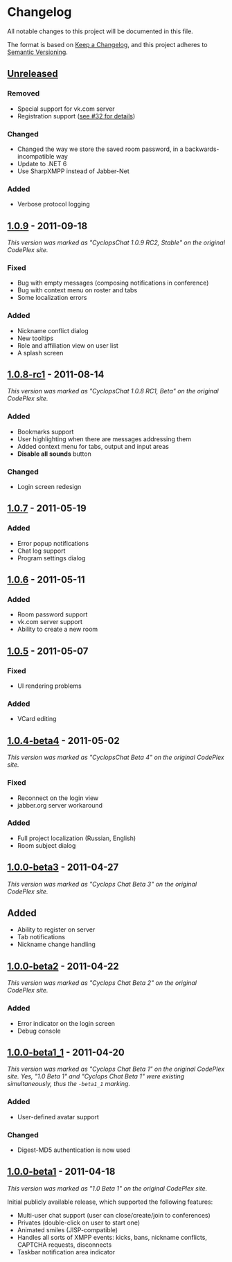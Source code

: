 Changelog
=========

All notable changes to this project will be documented in this file.

The format is based on [Keep a Changelog](https://keepachangelog.com/en/1.0.0/), and this project adheres to [Semantic Versioning](https://semver.org/spec/v2.0.0.html).

## [Unreleased]
### Removed
- Special support for vk.com server
- Registration support ([see #32 for details](https://github.com/ForNeVeR/CyclopsChat/issues/32))

### Changed
- Changed the way we store the saved room password, in a backwards-incompatible way
- Update to .NET 6
- Use SharpXMPP instead of Jabber-Net

### Added
- Verbose protocol logging

## [1.0.9] - 2011-09-18

_This version was marked as "CyclopsChat 1.0.9 RC2, Stable" on the original CodePlex site._

### Fixed
- Bug with empty messages (composing notifications in conference)
- Bug with context menu on roster and tabs
- Some localization errors

### Added
- Nickname conflict dialog
- New tooltips
- Role and affiliation view on user list
- A splash screen

## [1.0.8-rc1] - 2011-08-14

_This version was marked as "CyclopsChat 1.0.8 RC1, Beta" on the original CodePlex site._

### Added
- Bookmarks support
- User highlighting when there are messages addressing them
- Added context menu for tabs, output and input areas
- **Disable all sounds** button

### Changed
- Login screen redesign

## [1.0.7] - 2011-05-19
### Added
- Error popup notifications
- Chat log support
- Program settings dialog

## [1.0.6] - 2011-05-11
### Added
- Room password support
- vk.com server support
- Ability to create a new room

## [1.0.5] - 2011-05-07
### Fixed
- UI rendering problems

### Added
- VCard editing

## [1.0.4-beta4] - 2011-05-02

_This version was marked as "CyclopsChat Beta 4" on the original CodePlex site._

### Fixed
- Reconnect on the login view
- jabber.org server workaround

### Added
- Full project localization (Russian, English)
- Room subject dialog

## [1.0.0-beta3] - 2011-04-27

_This version was marked as "Cyclops Chat Beta 3" on the original CodePlex site._

## Added
- Ability to register on server
- Tab notifications
- Nickname change handling

## [1.0.0-beta2] - 2011-04-22

_This version was marked as "Cyclops Chat Beta 2" on the original CodePlex site._

### Added
- Error indicator on the login screen
- Debug console

## [1.0.0-beta1_1] - 2011-04-20

_This version was marked as "Cyclops Chat Beta 1" on the original CodePlex site. Yes, "1.0 Beta 1" and "Cyclops Chat Beta 1" were existing simultaneously, thus the `-beta1_1` marking._

### Added
- User-defined avatar support

### Changed
- Digest-MD5 authentication is now used

## [1.0.0-beta1] - 2011-04-18

_This version was marked as "1.0 Beta 1" on the original CodePlex site._

Initial publicly available release, which supported the following features:

- Multi-user chat support (user can close/create/join to conferences)
- Privates (double-click on user to start one)
- Animated smiles (JISP-compatible)
- Handles all sorts of XMPP events: kicks, bans, nickname conflicts, CAPTCHA requests, disconnects
- Taskbar notification area indicator

[1.0.0-beta1]: https://github.com/ForNeVeR/CyclopsChat/releases/tag/v1.0.0-beta1
[1.0.0-beta1_1]: https://github.com/ForNeVeR/CyclopsChat/compare/v1.0.0-beta1...v1.0.0-beta1_1
[1.0.0-beta2]: https://github.com/ForNeVeR/CyclopsChat/compare/v1.0.0-beta1_1...v1.0.0-beta2
[1.0.0-beta3]: https://github.com/ForNeVeR/CyclopsChat/compare/v1.0.0-beta2...v1.0.0-beta3
[1.0.4-beta4]: https://github.com/ForNeVeR/CyclopsChat/compare/v1.0.0-beta3...v1.0.4-beta4
[1.0.5]: https://github.com/ForNeVeR/CyclopsChat/compare/v1.0.4-beta4...v1.0.5
[1.0.6]: https://github.com/ForNeVeR/CyclopsChat/compare/v1.0.5...v1.0.6
[1.0.7]: https://github.com/ForNeVeR/CyclopsChat/compare/v1.0.6...v1.0.7
[1.0.8-rc1]: https://github.com/ForNeVeR/CyclopsChat/compare/v1.0.7...v1.0.8-rc1
[1.0.9]: https://github.com/ForNeVeR/CyclopsChat/compare/v1.0.8-rc1...v1.0.9
[Unreleased]: https://github.com/ForNeVeR/CyclopsChat/compare/v1.0.9...HEAD
